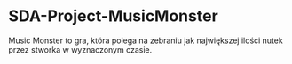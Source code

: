 # SDA-Project-MusicMonster
Music Monster to gra, która polega na zebraniu jak największej ilości nutek przez stworka w wyznaczonym czasie.
